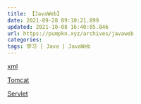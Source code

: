 ```yaml
---
title: 【JavaWeb】
date: 2021-09-28 09:10:21.899
updated: 2021-10-08 16:40:05.846
url: https://pumpkn.xyz/archives/javaweb
categories: 
tags: 学习 | Java | JavaWeb
---
```


[xml](https://pumpkn.xyz/archives/javawebxml)

[Tomcat](https://pumpkn.xyz/archives/javawebtomcat)

[Servlet](https://pumpkn.xyz/archives/javawebservlet)